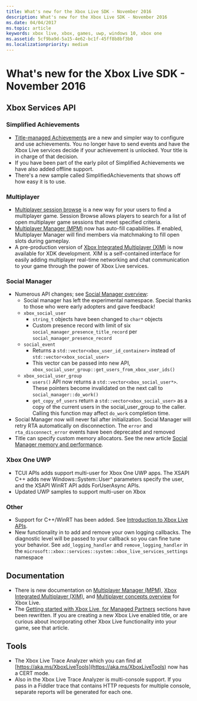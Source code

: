 ```yaml
---
title: What's new for the Xbox Live SDK - November 2016
description: What's new for the Xbox Live SDK - November 2016
ms.date: 04/04/2017
ms.topic: article
keywords: xbox live, xbox, games, uwp, windows 10, xbox one
ms.assetid: 5cf9ba9d-5a15-4e62-bc1f-45ff8b8bf3b0
ms.localizationpriority: medium
---
```


# What's new for the Xbox Live SDK - November 2016


## Xbox Services API


### Simplified Achievements

* [Title-managed Achievements](../../../features/player-data/achievements/title-managed/live-achievements-tm-nav.md) are a new and simpler way to configure and use achievements.  You no longer have to send events and have the Xbox Live services decide if your achievement is unlocked.  Your title is in charge of that decision.
* If you have been part of the early pilot of Simplified Achievements we have also added offline support.
* There's a new sample called SimplifiedAchievements that shows off how easy it is to use.


### Multiplayer

* [Multiplayer session browse](../../../features/multiplayer/concepts/live-session-browse.md) is a new way for your users to find a multiplayer game.  Session Browse allows players to search for a list of open multiplayer game sessions that meet specified criteria.
* [Multiplayer Manager (MPM)](../../../features/multiplayer/mpm/live-multiplayer-manager-nav.md) now has auto-fill capabilities.  If enabled, Multiplayer Manager will find members via matchmaking to fill open slots during gameplay.
* A pre-production version of [Xbox Integrated Multiplayer (XIM)](../../../features/multiplayer/xim/live-xim-nav.md) is now available for XDK development.  XIM is a self-contained interface for easily adding multiplayer real-time networking and chat communication to your game through the power of Xbox Live services.


### Social Manager

* Numerous API changes; see [Social Manager overview](../../../features/social/social-manager/live-social-manager-overview.md):
	* Social manager has left the experimental namespace. Special thanks to those who were early adopters and gave feedback!
	* `xbox_social_user`
		* `string_t` objects have been changed to `char*` objects
		* Custom presence record with limit of six `social_manager_presence_title_record` per `social_manager_presence_record`
	* `social_event`
		* Returns a `std::vector<xbox_user_id_container>` instead of `std::vector<xbox_social_user>`
		* This vector can be passed into new API, `xbox_social_user_group::get_users_from_xbox_user_ids()`
	* `xbox_social_user_group`
		* `users()` API now returns a `std::vector<xbox_social_user*>`. These pointers become invalidated on the next call to `social_manager::do_work()`
		* `get_copy_of_users` return a `std::vector<xbox_social_user>` as a copy of the current users in the social_user_group to the caller. Calling this function may affect `do_work` completion time.
* Social Manager now will never fail after initialization. Social Manager will retry RTA automatically on disconnection. The `error` and `rta_disconnect_error` events have been deprecated and removed
* Title can specify custom memory allocators. See the new article [Social Manager memory and performance](../../../features/social/social-manager/concepts/live-socmgr-mem-perf.md).


### Xbox One UWP

* TCUI APIs adds support multi-user for Xbox One UWP apps.  The XSAPI C++ adds new Windows::System::User^ parameters specify the user, and the XSAPI WinRT API adds ForUserAsync APIs.
* Updated UWP samples to support multi-user on Xbox


### Other

* Support for C++/WinRT has been added.  See [Introduction to Xbox Live APIs](../../../api-ref/xsapi/live-introduction-to-xbox-live-apis.md).
* New functionality in to add and remove your own logging callbacks.  The diagnostic level will be passed to your callback so you can fine tune your behavior.  See `add_logging_handler` and `remove_logging_handler` in the `microsoft::xbox::services::system::xbox_live_services_settings` namespace


## Documentation

* There is new documentation on [Multiplayer Manager (MPM)](../../../features/multiplayer/mpm/live-multiplayer-manager-nav.md), [Xbox Integrated Multiplayer (XIM)](../../../features/multiplayer/xim/live-xim-nav.md), and [Multiplayer concepts overview](../../../features/multiplayer/concepts/live-multiplayer-concepts.md) for Xbox Live.
* The [Getting started with Xbox Live, for Managed Partners](../../../get-started/setup-partner-center/legacy/get-started-with-xbox-live-partner.md) sections have been rewritten.  If you are creating a new Xbox Live enabled title, or are curious about incorporating other Xbox Live functionality into your game, see that article.


## Tools

* The Xbox Live Trace Analyzer which you can find at [https://aka.ms/XboxLiveTools](https://aka.ms/XboxLiveTools) now has a CERT mode.  
* Also in the Xbox Live Trace Analyzer is multi-console support.  If you pass in a Fiddler trace that contains HTTP requests for multiple console, separate reports will be generated for each one.
